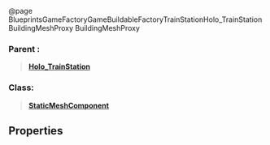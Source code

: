 @page BlueprintsGameFactoryGameBuildableFactoryTrainStationHolo_TrainStationBuildingMeshProxy BuildingMeshProxy
### Parent :
<b><a href="_blueprints_game_factory_game_buildable_factory_train_station_holo__train_station.html"><blockquote>Holo_TrainStation</blockquote></a></b>
### Class:
<b><a href="_class_script_static_mesh_component.html"><blockquote>StaticMeshComponent</blockquote></a></b>
## Properties
